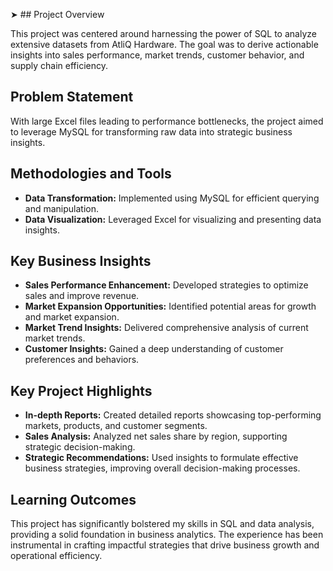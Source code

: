 ➤ ## Project Overview

This project was centered around harnessing the power of SQL to analyze extensive datasets from AtliQ Hardware. The goal was to derive actionable insights into sales performance, market trends, customer behavior, and supply chain efficiency.

## Problem Statement

With large Excel files leading to performance bottlenecks, the project aimed to leverage MySQL for transforming raw data into strategic business insights.

## Methodologies and Tools

* **Data Transformation:** Implemented using MySQL for efficient querying and manipulation.
* **Data Visualization:** Leveraged Excel for visualizing and presenting data insights.

## Key Business Insights

* **Sales Performance Enhancement:** Developed strategies to optimize sales and improve revenue.
* **Market Expansion Opportunities:** Identified potential areas for growth and market expansion.
* **Market Trend Insights:** Delivered comprehensive analysis of current market trends.
* **Customer Insights:** Gained a deep understanding of customer preferences and behaviors.

## Key Project Highlights

* **In-depth Reports:** Created detailed reports showcasing top-performing markets, products, and customer segments.
* **Sales Analysis:** Analyzed net sales share by region, supporting strategic decision-making.
* **Strategic Recommendations:** Used insights to formulate effective business strategies, improving overall decision-making processes.

## Learning Outcomes

This project has significantly bolstered my skills in SQL and data analysis, providing a solid foundation in business analytics. The experience has been instrumental in crafting impactful strategies that drive business growth and operational efficiency.
